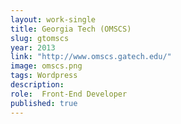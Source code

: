 ```yaml
---
layout: work-single
title: Georgia Tech (OMSCS)
slug: gtomscs
year: 2013
link: "http://www.omscs.gatech.edu/"
image: omscs.png
tags: Wordpress
description:
role:  Front-End Developer
published: true
---
```

